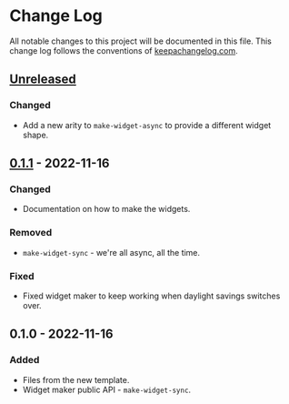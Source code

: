 # Change Log
All notable changes to this project will be documented in this file. This change log follows the conventions of [keepachangelog.com](http://keepachangelog.com/).

## [Unreleased]
### Changed
- Add a new arity to `make-widget-async` to provide a different widget shape.

## [0.1.1] - 2022-11-16
### Changed
- Documentation on how to make the widgets.

### Removed
- `make-widget-sync` - we're all async, all the time.

### Fixed
- Fixed widget maker to keep working when daylight savings switches over.

## 0.1.0 - 2022-11-16
### Added
- Files from the new template.
- Widget maker public API - `make-widget-sync`.

[Unreleased]: https://sourcehost.site/your-name/mzmdb/compare/0.1.1...HEAD
[0.1.1]: https://sourcehost.site/your-name/mzmdb/compare/0.1.0...0.1.1
